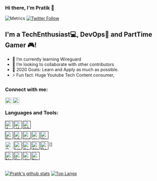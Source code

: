 
### Hi there, I'm Pratik 👋
![Metrics](https://metrics.lecoq.io/pratikbalar?template=terminal&languages=1&followup=1&isocalendar=1&tweets=1&isocalendar.duration=full-year&tweets.limit=2&config.timezone=Asia%2FKolkata)
[![Twitter Follow](https://img.shields.io/twitter/follow/ptkblr?color=1DA1F2&logo=twitter&style=for-the-badge)](https://twitter.com/intent/follow?original_referer=https%3A%2F%2Fgithub.com%2Fpptkblr&screen_name=ptkblr)

## I'm a TechEnthusiast:computer:, DevOps:repeat: and PartTime Gamer :video_game:!

- 🔭 I’m currently learning Wireguard
- 👯 I’m looking to collaborate with other contributors
- 🥅 2020 Goals: Learn and Apply as much as possible.
- ⚡ Fun fact: Huge Youtube Tech Content consumer,

### Connect with me:


[<img align="left" alt="Pratik Balar | Twitter" width="22px" src="https://cdn.jsdelivr.net/npm/simple-icons@v3/icons/twitter.svg" />](https://twitter.com/ptkblr)
[<img align="left" alt="Pratik Balar | LinkedIn" width="22px" src="https://cdn.jsdelivr.net/npm/simple-icons@v3/icons/linkedin.svg" />](https://www.linkedin.com/in/pratikbalar/)


<br />


### Languages and Tools:

[<img align="left" alt="AWS" width="26px" src="https://cdn.jsdelivr.net/npm/simple-icons@3.6.1/icons/amazonaws.svg" />]()
[<img align="left" alt="JAVA" width="26px" src="https://cdn.jsdelivr.net/npm/simple-icons@3.6.1/icons/java.svg" />]()
[<img align="left" alt="CPP" width="26px" src="https://cdn.jsdelivr.net/npm/simple-icons@3.6.1/icons/cplusplus.svg" />]()
<br />
<br />
[<img align="left" alt="Docker" width="26px" src="https://cdn.jsdelivr.net/npm/simple-icons@3.6.1/icons/docker.svg" />]()
[<img align="left" alt="k8s" width="26px" src="https://cdn.jsdelivr.net/npm/simple-icons@3.6.1/icons/kubernetes.svg" />]()
[<img align="left" alt="Helm" width="26px" src="https://cdn.jsdelivr.net/npm/simple-icons@3.6.1/icons/helm.svg" />]()
[<img align="left" alt="Jenkins" width="26px" src="https://cdn.jsdelivr.net/npm/simple-icons@3.6.1/icons/jenkins.svg" />]()
[<img align="left" alt="CircleCI" width="26px" src="https://cdn.jsdelivr.net/npm/simple-icons@3.6.1/icons/circleci.svg" />]()
<br />
<br />
[<img align="left" alt="CMake" width="26px" src="https://cdn.jsdelivr.net/npm/simple-icons@3.6.1/icons/cmake.svg" />]
[<img align="left" alt="Linux" width="26px" src="https://cdn.jsdelivr.net/npm/simple-icons@3.6.1/icons/linux.svg" />]()
[<img align="left" alt="ArchLinux" width="26px" src="https://cdn.jsdelivr.net/npm/simple-icons@3.6.1/icons/archlinux.svg" />]()
[<img align="left" alt="AlpineLinux" width="26px" src="https://cdn.jsdelivr.net/npm/simple-icons@3.6.1/icons/alpinelinux.svg" />]()
[<img align="left" alt="Debian" width="26px" src="https://cdn.jsdelivr.net/npm/simple-icons@3.6.1/icons/debian.svg" />]()
<br />
<br />
[<img align="left" alt="Nginx" width="26px" src="https://cdn.jsdelivr.net/npm/simple-icons@3.6.1/icons/nginx.svg" />]()
[<img align="left" alt="Confluence" width="26px" src="https://cdn.jsdelivr.net/npm/simple-icons@3.6.1/icons/confluence.svg" />]()
[<img align="left" alt="Jira" width="26px" src="https://cdn.jsdelivr.net/npm/simple-icons@3.6.1/icons/jira.svg" />]()
[<img align="left" alt="Notion" width="26px" src="https://cdn.jsdelivr.net/npm/simple-icons@3.6.1/icons/notion.svg" />]()
	

<br />
<br />

[![Pratik's github stats](https://github-readme-stats.vercel.app/api?username=pratikbalar&show_icons=true)](https://github.com/pratikbalar)
[![Top Langs](https://github-readme-stats.vercel.app/api/top-langs/?username=pratikbalar&theme=algolia)](https://github.com/SelfhostedPro)
<!--
**pratikbalar/pratikbalar** is a ✨ _special_ ✨ repository because its `README.md` (this file) appears on your GitHub profile.

Here are some ideas to get you started:

- 🔭 I’m currently working on ...
- 🌱 I’m currently learning ...
- 👯 I’m looking to collaborate on ...
- 🤔 I’m looking for help with ...
- 💬 Ask me about ...
- 📫 How to reach me: ...
- 😄 Pronouns: ...
- ⚡ Fun fact: ...
-->
